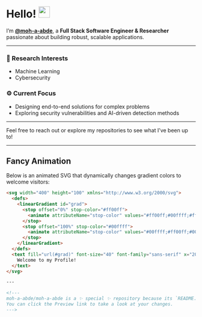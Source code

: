 # Hello! <img src="https://media.giphy.com/media/hvRJCLFzcasrR4ia7z/giphy.gif" width="30px">

I’m **[@moh-a-abde](https://github.com/moh-a-abde)**, a **Full Stack Software Engineer & Researcher** passionate about building robust, scalable applications.  

---

### 🔬 Research Interests
- Machine Learning  
- Cybersecurity  

### ⚙️ Current Focus
- Designing end-to-end solutions for complex problems  
- Exploring security vulnerabilities and AI-driven detection methods

---

Feel free to reach out or explore my repositories to see what I’ve been up to!

---

## Fancy Animation

Below is an animated SVG that dynamically changes gradient colors to welcome visitors:

```html
<svg width="400" height="100" xmlns="http://www.w3.org/2000/svg">
  <defs>
    <linearGradient id="grad">
      <stop offset="0%" stop-color="#ff00ff">
        <animate attributeName="stop-color" values="#ff00ff;#00ffff;#ff00ff" dur="3s" repeatCount="indefinite" />
      </stop>
      <stop offset="100%" stop-color="#00ffff">
        <animate attributeName="stop-color" values="#00ffff;#ff00ff;#00ffff" dur="3s" repeatCount="indefinite" />
      </stop>
    </linearGradient>
  </defs>
  <text fill="url(#grad)" font-size="40" font-family="sans-serif" x="20" y="60">
    Welcome to my Profile!
  </text>
</svg>

---

<!---
moh-a-abde/moh-a-abde is a ✨ special ✨ repository because its `README.md` (this file) appears on your GitHub profile.
You can click the Preview link to take a look at your changes.
--->

